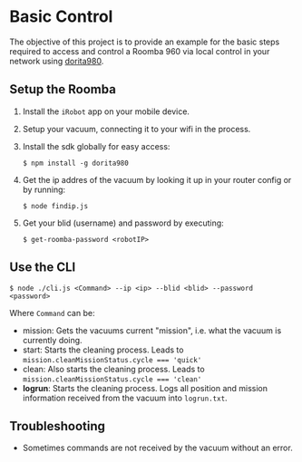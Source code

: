 # Basic Control

The objective of this project is to provide an example for the basic steps required to access and
control a Roomba 960 via local control in your network using
[dorita980](https://github.com/koalazak/dorita980).

## Setup the Roomba

1. Install the `iRobot` app on your mobile device.
2. Setup your vacuum, connecting it to your wifi in the process.
3. Install the sdk globally for easy access:

   ```
   $ npm install -g dorita980
   ```

4. Get the ip addres of the vacuum by looking it up in your router config or by running:

   ```
   $ node findip.js
   ```

5. Get your blid (username) and password by executing:

   ```
   $ get-roomba-password <robotIP>
   ```

## Use the CLI

```
$ node ./cli.js <Command> --ip <ip> --blid <blid> --password <password>
```

Where `Command` can be:

- mission: Gets the vacuums current "mission", i.e. what the vacuum is currently doing.
- start: Starts the cleaning process. Leads to `mission.cleanMissionStatus.cycle === 'quick'`
- clean: Also starts the cleaning process. Leads to `mission.cleanMissionStatus.cycle === 'clean'`
- **logrun**: Starts the cleaning process. Logs all position and mission information received from
  the vacuum into `logrun.txt`.

## Troubleshooting

- Sometimes commands are not received by the vacuum without an error.
